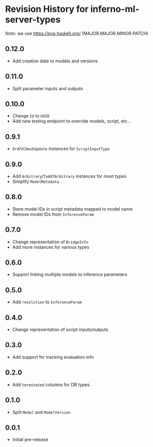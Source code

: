 # Revision History for inferno-ml-server-types
*Note*: we use https://pvp.haskell.org/ (MAJOR.MAJOR.MINOR.PATCH)

## 0.12.0
* Add creation date to models and versions

## 0.11.0
* Split parameter inputs and outputs

## 0.10.0
* Change `Id` to `UUID`
* Add new testing endpoint to override models, script, etc...

## 0.9.1
* `Ord`/`VCHashUpdate` instances for `ScriptInputType`

## 0.9.0
* Add `Arbitrary`/`ToADTArbitrary` instances for most types
* Simplify `ModelMetadata`

## 0.8.0
* Store model IDs in script metadata mapped to model name 
* Remove model IDs from `InferenceParam`

## 0.7.0
* Change representation of `BridgeInfo`
* Add more instances for various types

## 0.6.0
* Support linking multiple models to inference parameters

## 0.5.0
* Add `resolution` to `InferenceParam`

## 0.4.0
* Change representation of script inputs/outputs

## 0.3.0
* Add support for tracking evaluation info

## 0.2.0
* Add `terminated` columns for DB types

## 0.1.0
* Split `Model` and `ModelVersion`

## 0.0.1
* Initial pre-release
